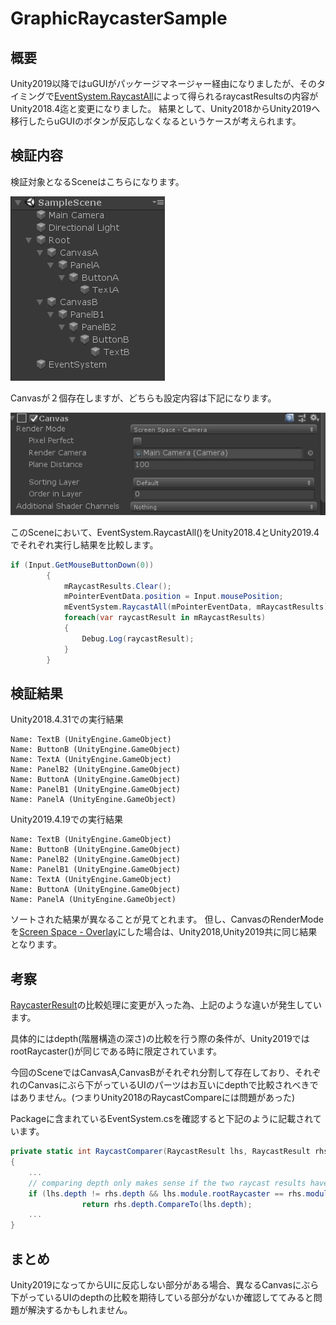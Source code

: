 # GraphicRaycasterSample

## 概要

Unity2019以降ではuGUIがパッケージマネージャー経由になりましたが、そのタイミングで[EventSystem.RaycastAll](https://docs.unity3d.com/ja/2018.4/ScriptReference/EventSystems.EventSystem.html)によって得られるraycastResultsの内容がUnity2018.4迄と変更になりました。
結果として、Unity2018からUnity2019へ移行したらuGUIのボタンが反応しなくなるというケースが考えられます。

## 検証内容

検証対象となるSceneはこちらになります。

![Scene](Docs/143536.png)

Canvasが２個存在しますが、どちらも設定内容は下記になります。

![Canvas](Docs/144033.png)

このSceneにおいて、EventSystem.RaycastAll()をUnity2018.4とUnity2019.4でそれぞれ実行し結果を比較します。

```C#
if (Input.GetMouseButtonDown(0))
        {
            mRaycastResults.Clear();
            mPointerEventData.position = Input.mousePosition;
            mEventSystem.RaycastAll(mPointerEventData, mRaycastResults);
            foreach(var raycastResult in mRaycastResults)
            {
                Debug.Log(raycastResult);
            }
        }
```

## 検証結果

Unity2018.4.31での実行結果

```Log
Name: TextB (UnityEngine.GameObject)
Name: ButtonB (UnityEngine.GameObject)
Name: TextA (UnityEngine.GameObject)
Name: PanelB2 (UnityEngine.GameObject)
Name: ButtonA (UnityEngine.GameObject)
Name: PanelB1 (UnityEngine.GameObject)
Name: PanelA (UnityEngine.GameObject)
```

Unity2019.4.19での実行結果

```Log
Name: TextB (UnityEngine.GameObject)
Name: ButtonB (UnityEngine.GameObject)
Name: PanelB2 (UnityEngine.GameObject)
Name: PanelB1 (UnityEngine.GameObject)
Name: TextA (UnityEngine.GameObject)
Name: ButtonA (UnityEngine.GameObject)
Name: PanelA (UnityEngine.GameObject)
```

ソートされた結果が異なることが見てとれます。
但し、CanvasのRenderModeを[Screen Space - Overlay](https://docs.unity3d.com/ja/2018.4/ScriptReference/RenderMode.ScreenSpaceOverlay.html)にした場合は、Unity2018,Unity2019共に同じ結果となります。

## 考察

[RaycasterResult](https://docs.unity3d.com/ja/2018.4/ScriptReference/EventSystems.RaycastResult.html)の比較処理に変更が入った為、上記のような違いが発生しています。

具体的にはdepth(階層構造の深さ)の比較を行う際の条件が、Unity2019ではrootRaycaster()が同じである時に限定されています。

今回のSceneではCanvasA,CanvasBがそれぞれ分割して存在しており、それぞれのCanvasにぶら下がっているUIのパーツはお互いにdepthで比較されべきではありません。(つまりUnity2018のRaycastCompareには問題があった)

Packageに含まれているEventSystem.csを確認すると下記のように記載されています。

```C#
private static int RaycastComparer(RaycastResult lhs, RaycastResult rhs)
{
    ...
    // comparing depth only makes sense if the two raycast results have the same root canvas (case 912396)
    if (lhs.depth != rhs.depth && lhs.module.rootRaycaster == rhs.module.rootRaycaster)
                return rhs.depth.CompareTo(lhs.depth);
    ...
}
```

## まとめ

Unity2019になってからUIに反応しない部分がある場合、異なるCanvasにぶら下がっているUIのdepthの比較を期待している部分がないか確認しててみると問題が解決するかもしれません。
